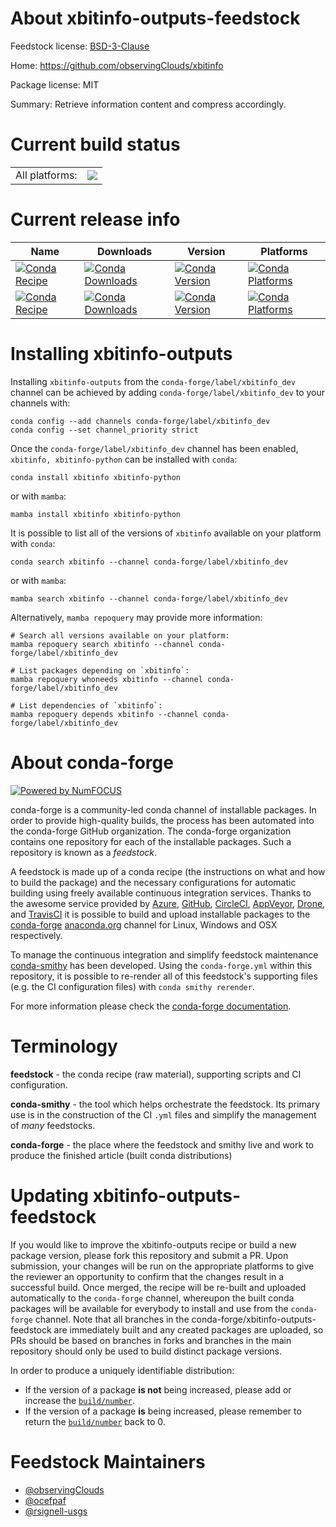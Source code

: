 About xbitinfo-outputs-feedstock
================================

Feedstock license: [BSD-3-Clause](https://github.com/conda-forge/xbitinfo-feedstock/blob/main/LICENSE.txt)

Home: https://github.com/observingClouds/xbitinfo

Package license: MIT

Summary: Retrieve information content and compress accordingly.

Current build status
====================


<table><tr><td>All platforms:</td>
    <td>
      <a href="https://dev.azure.com/conda-forge/feedstock-builds/_build/latest?definitionId=17219&branchName=main">
        <img src="https://dev.azure.com/conda-forge/feedstock-builds/_apis/build/status/xbitinfo-feedstock?branchName=main">
      </a>
    </td>
  </tr>
</table>

Current release info
====================

| Name | Downloads | Version | Platforms |
| --- | --- | --- | --- |
| [![Conda Recipe](https://img.shields.io/badge/recipe-xbitinfo-green.svg)](https://anaconda.org/conda-forge/xbitinfo) | [![Conda Downloads](https://img.shields.io/conda/dn/conda-forge/xbitinfo.svg)](https://anaconda.org/conda-forge/xbitinfo) | [![Conda Version](https://img.shields.io/conda/vn/conda-forge/xbitinfo.svg)](https://anaconda.org/conda-forge/xbitinfo) | [![Conda Platforms](https://img.shields.io/conda/pn/conda-forge/xbitinfo.svg)](https://anaconda.org/conda-forge/xbitinfo) |
| [![Conda Recipe](https://img.shields.io/badge/recipe-xbitinfo--python-green.svg)](https://anaconda.org/conda-forge/xbitinfo-python) | [![Conda Downloads](https://img.shields.io/conda/dn/conda-forge/xbitinfo-python.svg)](https://anaconda.org/conda-forge/xbitinfo-python) | [![Conda Version](https://img.shields.io/conda/vn/conda-forge/xbitinfo-python.svg)](https://anaconda.org/conda-forge/xbitinfo-python) | [![Conda Platforms](https://img.shields.io/conda/pn/conda-forge/xbitinfo-python.svg)](https://anaconda.org/conda-forge/xbitinfo-python) |

Installing xbitinfo-outputs
===========================

Installing `xbitinfo-outputs` from the `conda-forge/label/xbitinfo_dev` channel can be achieved by adding `conda-forge/label/xbitinfo_dev` to your channels with:

```
conda config --add channels conda-forge/label/xbitinfo_dev
conda config --set channel_priority strict
```

Once the `conda-forge/label/xbitinfo_dev` channel has been enabled, `xbitinfo, xbitinfo-python` can be installed with `conda`:

```
conda install xbitinfo xbitinfo-python
```

or with `mamba`:

```
mamba install xbitinfo xbitinfo-python
```

It is possible to list all of the versions of `xbitinfo` available on your platform with `conda`:

```
conda search xbitinfo --channel conda-forge/label/xbitinfo_dev
```

or with `mamba`:

```
mamba search xbitinfo --channel conda-forge/label/xbitinfo_dev
```

Alternatively, `mamba repoquery` may provide more information:

```
# Search all versions available on your platform:
mamba repoquery search xbitinfo --channel conda-forge/label/xbitinfo_dev

# List packages depending on `xbitinfo`:
mamba repoquery whoneeds xbitinfo --channel conda-forge/label/xbitinfo_dev

# List dependencies of `xbitinfo`:
mamba repoquery depends xbitinfo --channel conda-forge/label/xbitinfo_dev
```


About conda-forge
=================

[![Powered by
NumFOCUS](https://img.shields.io/badge/powered%20by-NumFOCUS-orange.svg?style=flat&colorA=E1523D&colorB=007D8A)](https://numfocus.org)

conda-forge is a community-led conda channel of installable packages.
In order to provide high-quality builds, the process has been automated into the
conda-forge GitHub organization. The conda-forge organization contains one repository
for each of the installable packages. Such a repository is known as a *feedstock*.

A feedstock is made up of a conda recipe (the instructions on what and how to build
the package) and the necessary configurations for automatic building using freely
available continuous integration services. Thanks to the awesome service provided by
[Azure](https://azure.microsoft.com/en-us/services/devops/), [GitHub](https://github.com/),
[CircleCI](https://circleci.com/), [AppVeyor](https://www.appveyor.com/),
[Drone](https://cloud.drone.io/welcome), and [TravisCI](https://travis-ci.com/)
it is possible to build and upload installable packages to the
[conda-forge](https://anaconda.org/conda-forge) [anaconda.org](https://anaconda.org/)
channel for Linux, Windows and OSX respectively.

To manage the continuous integration and simplify feedstock maintenance
[conda-smithy](https://github.com/conda-forge/conda-smithy) has been developed.
Using the ``conda-forge.yml`` within this repository, it is possible to re-render all of
this feedstock's supporting files (e.g. the CI configuration files) with ``conda smithy rerender``.

For more information please check the [conda-forge documentation](https://conda-forge.org/docs/).

Terminology
===========

**feedstock** - the conda recipe (raw material), supporting scripts and CI configuration.

**conda-smithy** - the tool which helps orchestrate the feedstock.
                   Its primary use is in the construction of the CI ``.yml`` files
                   and simplify the management of *many* feedstocks.

**conda-forge** - the place where the feedstock and smithy live and work to
                  produce the finished article (built conda distributions)


Updating xbitinfo-outputs-feedstock
===================================

If you would like to improve the xbitinfo-outputs recipe or build a new
package version, please fork this repository and submit a PR. Upon submission,
your changes will be run on the appropriate platforms to give the reviewer an
opportunity to confirm that the changes result in a successful build. Once
merged, the recipe will be re-built and uploaded automatically to the
`conda-forge` channel, whereupon the built conda packages will be available for
everybody to install and use from the `conda-forge` channel.
Note that all branches in the conda-forge/xbitinfo-outputs-feedstock are
immediately built and any created packages are uploaded, so PRs should be based
on branches in forks and branches in the main repository should only be used to
build distinct package versions.

In order to produce a uniquely identifiable distribution:
 * If the version of a package **is not** being increased, please add or increase
   the [``build/number``](https://docs.conda.io/projects/conda-build/en/latest/resources/define-metadata.html#build-number-and-string).
 * If the version of a package **is** being increased, please remember to return
   the [``build/number``](https://docs.conda.io/projects/conda-build/en/latest/resources/define-metadata.html#build-number-and-string)
   back to 0.

Feedstock Maintainers
=====================

* [@observingClouds](https://github.com/observingClouds/)
* [@ocefpaf](https://github.com/ocefpaf/)
* [@rsignell-usgs](https://github.com/rsignell-usgs/)

